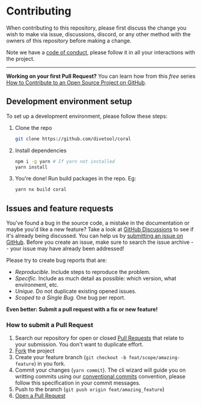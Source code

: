 # Contributing

When contributing to this repository, please first discuss the change you wish to make via issue, discussions, discord, or any other method with the owners of this repository before making a change.

Note we have a [code of conduct](CODE_OF_CONDUCT.md), please follow it in all your interactions with the project.

---

**Working on your first Pull Request?** You can learn how from this _free_ series [How to Contribute to an Open Source Project on GitHub](https://kcd.im/pull-request).

## Development environment setup

To set up a development environment, please follow these steps:

1. Clone the repo

   ```sh
   git clone https://github.com/divetool/coral
   ```

2. Install dependencies

   ```sh
   npm i -g yarn # If yarn not installed
   yarn install
   ```

3. You're done! Run build packages in the repo. Eg:

   ```sh
   yarn nx build coral
   ```

## Issues and feature requests

You've found a bug in the source code, a mistake in the documentation or maybe you'd like a new feature? Take a look at [GitHub Discussions](https://github.com/divetool/coral/discussions) to see if it's already being discussed. You can help us by [submitting an issue on GitHub](https://github.com/divetool/coral/issues). Before you create an issue, make sure to search the issue archive -- your issue may have already been addressed!

Please try to create bug reports that are:

- _Reproducible._ Include steps to reproduce the problem.
- _Specific._ Include as much detail as possible: which version, what environment, etc.
- _Unique._ Do not duplicate existing opened issues.
- _Scoped to a Single Bug._ One bug per report.

**Even better: Submit a pull request with a fix or new feature!**

### How to submit a Pull Request

1. Search our repository for open or closed
   [Pull Requests](https://github.com/divetool/coral/pulls)
   that relate to your submission. You don't want to duplicate effort.
2. [Fork](https://github.com/divetool/coral/fork) the project
3. Create your feature branch (`git checkout -b feat/scope/amazing-feature`) in you fork.
4. Commit your changes (`yarn commit`). The cli wizard will guide you on writting commits using our [conventional commits](https://www.conventionalcommits.org) convention, please follow this specification in your commit messages.
5. Push to the branch (`git push origin feat/amazing_feature`)
6. [Open a Pull Request](https://github.com/divetool/coral/compare?expand=1)
